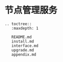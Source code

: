 # 节点管理服务

```eval_rst
.. toctree::
   :maxdepth: 1

   README.md
   install.md
   interface.md
   upgrade.md
   appendix.md
```